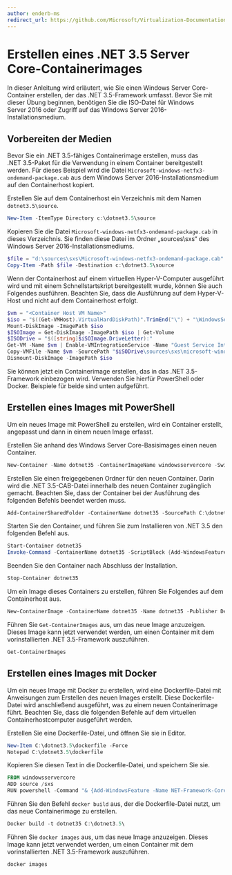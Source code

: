 ```yaml
---
author: enderb-ms
redirect_url: https://github.com/Microsoft/Virtualization-Documentation/tree/master/windows-container-samples
---
```



# Erstellen eines .NET 3.5 Server Core-Containerimages

In dieser Anleitung wird erläutert, wie Sie einen Windows Server Core-Container erstellen, der das .NET 3.5-Framework umfasst. Bevor Sie mit dieser Übung beginnen, benötigen Sie die ISO-Datei für Windows Server 2016 oder Zugriff auf das Windows Server 2016-Installationsmedium.

## Vorbereiten der Medien

Bevor Sie ein .NET 3.5-fähiges Containerimage erstellen, muss das .NET 3.5-Paket für die Verwendung in einem Container bereitgestellt werden. Für dieses Beispiel wird die Datei `Microsoft-windows-netfx3-ondemand-package.cab` aus dem Windows Server 2016-Installationsmedium auf den Containerhost kopiert.

Erstellen Sie auf dem Containerhost ein Verzeichnis mit dem Namen `dotnet3.5\source`.

```powershell
New-Item -ItemType Directory c:\dotnet3.5\source
```

Kopieren Sie die Datei `Microsoft-windows-netfx3-ondemand-package.cab` in dieses Verzeichnis. Sie finden diese Datei im Ordner „sources\sxs“ des Windows Server 2016-Installationsmediums.

```powershell
$file = "d:\sources\sxs\Microsoft-windows-netfx3-ondemand-package.cab"
Copy-Item -Path $file -Destination c:\dotnet3.5\source
``` 
    
Wenn der Containerhost auf einem virtuellen Hyper-V-Computer ausgeführt wird und mit einem Schnellstartskript bereitgestellt wurde, können Sie auch Folgendes ausführen. Beachten Sie, dass die Ausführung auf dem Hyper-V-Host und nicht auf dem Containerhost erfolgt. 

```powershell
$vm = "<Container Host VM Name>"
$iso = "$((Get-VMHost).VirtualHardDiskPath)".TrimEnd("\") + "\WindowsServerTP4.iso"
Mount-DiskImage -ImagePath $iso
$ISOImage = Get-DiskImage -ImagePath $iso | Get-Volume
$ISODrive = "$([string]$iSOImage.DriveLetter):"
Get-VM -Name $vm | Enable-VMIntegrationService -Name "Guest Service Interface"
Copy-VMFile -Name $vm -SourcePath "$iSODrive\sources\sxs\microsoft-windows-netfx3-ondemand-package.cab" -DestinationPath "c:\dotnet3.5\source\microsoft-windows-netfx3-ondemand-package.cab" -FileSource Host -CreateFullPath
Dismount-DiskImage -ImagePath $iso
```

Sie können jetzt ein Containerimage erstellen, das in das .NET 3.5-Framework einbezogen wird. Verwenden Sie hierfür PowerShell oder Docker. Beispiele für beide sind unten aufgeführt.

## Erstellen eines Images mit PowerShell

Um ein neues Image mit PowerShell zu erstellen, wird ein Container erstellt, angepasst und dann in einem neuen Image erfasst.

Erstellen Sie anhand des Windows Server Core-Basisimages einen neuen Container.

```powershell
New-Container -Name dotnet35 -ContainerImageName windowsservercore -SwitchName "Virtual Switch"
```

Erstellen Sie einen freigegebenen Ordner für den neuen Container. Darin wird die .NET 3.5-CAB-Datei innerhalb des neuen Container zugänglich gemacht.  Beachten Sie, dass der Container bei der Ausführung des folgenden Befehls beendet werden muss.

```powershell
Add-ContainerSharedFolder -ContainerName dotnet35 -SourcePath C:\dotnet3.5\source -DestinationPath c:\sxs
```

Starten Sie den Container, und führen Sie zum Installieren von .NET 3.5 den folgenden Befehl aus.

```powershell
Start-Container dotnet35
Invoke-Command -ContainerName dotnet35 -ScriptBlock {Add-WindowsFeature -Name NET-Framework-Core -Source c:\sxs} -RunAsAdministrator
```

Beenden Sie den Container nach Abschluss der Installation.

```powershell
Stop-Container dotnet35
```

Um ein Image dieses Containers zu erstellen, führen Sie Folgendes auf dem Containerhost aus.

```powershell
New-ContainerImage -ContainerName dotnet35 -Name dotnet35 -Publisher Demo -Version 1.0
```

Führen Sie `Get-ContainerImages` aus, um das neue Image anzuzeigen. Dieses Image kann jetzt verwendet werden, um einen Container mit dem vorinstallierten .NET 3.5-Framework auszuführen.

```powershell
Get-ContainerImages
```

## Erstellen eines Images mit Docker
 
Um ein neues Image mit Docker zu erstellen, wird eine Dockerfile-Datei mit Anweisungen zum Erstellen des neuen Images erstellt. Diese Dockerfile-Datei wird anschließend ausgeführt, was zu einem neuen Containerimage führt. Beachten Sie, dass die folgenden Befehle auf dem virtuellen Containerhostcomputer ausgeführt werden.

Erstellen Sie eine Dockerfile-Datei, und öffnen Sie sie in Editor.

```powershell
New-Item C:\dotnet3.5\dockerfile -Force
Notepad C:\dotnet3.5\dockerfile
```

Kopieren Sie diesen Text in die Dockerfile-Datei, und speichern Sie sie.

```powershell
FROM windowsservercore
ADD source /sxs
RUN powershell -Command "& {Add-WindowsFeature -Name NET-Framework-Core -Source c:\sxs}"
```

Führen Sie den Befehl `docker build` aus, der die Dockerfile-Datei nutzt, um das neue Containerimage zu erstellen.

```powershell
Docker build -t dotnet35 C:\dotnet3.5\
```

Führen Sie `docker images` aus, um das neue Image anzuzeigen. Dieses Image kann jetzt verwendet werden, um einen Container mit dem vorinstallierten .NET 3.5-Framework auszuführen.

```powershell
docker images
```


<!--HONumber=May16_HO3-->


